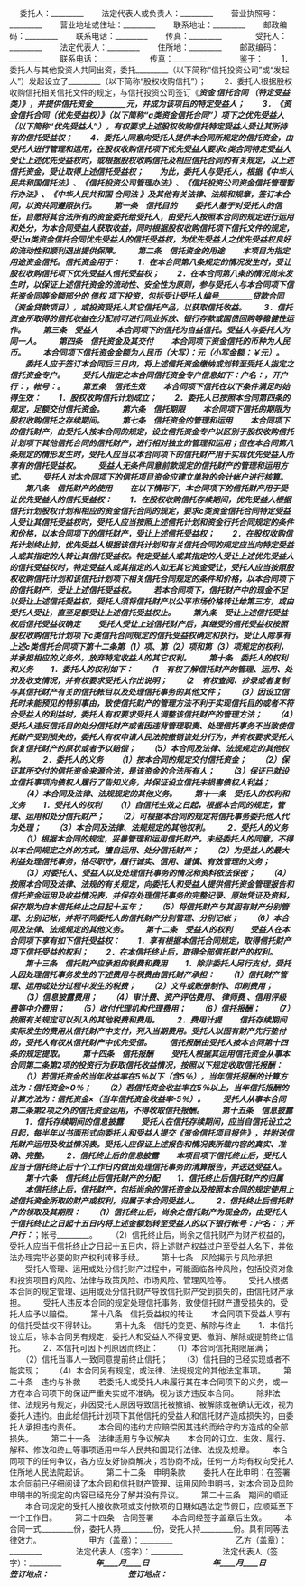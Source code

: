 
 


　  委托人：_________
　　法定代表人或负责人：_________
　　营业执照号：_________
　　营业地址或住址：_________
　　联系地址：_________
　　邮政编码：_________
　　联系电话：_________
　　传真：_________　　
　　受托人：_________
　　法定代表人：_________
　　住所地：_________
　　邮政编码：_________
　　联系电话：_________
　　传真：_________　　
　　鉴于：
　　1．委托人与其他投资人共同出资，委托_________（以下简称“信托投资公司”或“发起人”）发起设立了_________（以下简称“股权收购信托”）；
　　2．委托人根据股权收购信托相关信托文件的规定，与信托投资公司签订《_________资金
信托合同
（特定受益类）》，并提供信托资金_________元，并成为该项目的特定受益人；
　　3．《_________资金信托合同（优先受益权）》（以下简称“a类资金信托合同”）项下之优先受益人（以下简称“优先受益人”），有权要求上述股权收购信托特定受益人受让其所持有的信托受益权；
　　4．委托人同意向受托人提供本合同所规定的信托资金，由受托人进行管理和运用，在股权收购信托项下优先受益人要求c类合同特定受益人受让上述优先受益权时，或根据股权收购信托及相应信托合同的有关规定，以上述信托资金，受让取得上述信托受益权；　　为此，委托人与受托人，根据《中华人民共和国信托法》、《信托投资公司管理办法》、《信托投资公司资金信托管理暂行办法》、《中华人民共和国
合同法
》及其他有关法律、法规和规章，签订本合同，以资共同遵照执行。
　　第一条　信托目的
　　委托人基于对受托人的信任，自愿将其合法所有的资金委托给受托人，由受托人按照本合同的规定进行运用和处分，为本合同受益人获取收益，同时根据股权收购信托项下信托文件的规定，受让a类资金信托合同优先受益人的信托受益权，为优先受益人之优先受益权良好的流动性和顺利退出提供保障。
　　第二条　信托资金的用途
　　本项目为指定用途资金信托。信托资金用于：
　　1．在本合同第八条规定的情况发生时，受让股权收购信托项下优先受益人信托受益权；
　　2．在本合同第八条的情况尚未发生时，以保证上述信托资金的流动性、安全性为原则，参与受托人与本合同项下信托资金同等金额部分的
债权
项下投资，包括受让受托人编号_________贷款合同（_________资金贷款项目），或投资受托人其它信托产品，以获取信托收益。
　　3．信托资金所取得的信托收益在分配前可进行同业拆放、银行存款或国债回购等稳健性运作。
　　第三条　受益人
　　本合同项下的信托为自益信托。受益人与委托人为同一人。
　　第四条　信托资金及其交付
　　本合同项下资金信托的币种为人民币。
　　本合同项下信托资金金额为人民币（大写）：_________元（小写金额：￥_________元）。
　　委托人应于签订本合同后三日内，将上述信托资金缴纳或划转至受托人指定之信托资金专户。
　　受托人指定之本合同信托资金专户信息如下：户名：_________，开户行：_________，帐号：_________。
　　第五条　信托生效
　　本合同项下信托在以下条件满足时始得生效：
　　1．股权收购信托计划成立；
　　2．委托人已按照本合同第四条的规定，足额交付信托资金。
　　第六条　信托期限
　　本合同项下信托的期限为股权收购信托之存续期间。
　　第七条　信托资金的管理和运用
　　本合同项下的信托财产，由受托人按本合同的规定，设立信托资金专户以区别于股权收购信托计划项下其他信托合同的信托财产，进行相对独立的管理和运用；但在本合同第八条规定的情形发生时，受托人应当以本合同项下的信托财产用于实现优先受益人所享有的信托受益权。
　　受益人无条件同意前款规定的信托财产的管理和运用方式。
　　受托人对本合同项下的信托项目资金应建立单独的会计帐户进行核算。
　　第八条　信托财产的使用
　　在以下情形下，本合同项下的信托财产用于受让优先受益人的信托受益权：
　　1．在股权收购信托存续期间，优先受益人根据信托计划股权计划和相应的资金信托合同的规定，要求c类资金信托合同特定受益人受让其信托受益权时，受托人应当按照上述信托计划和资金行托合同规定的条件和价格，以本合同项下的信托财产，受让上述信托受益权；
　　2．在股权收购信托计划终止前，优先受益人根据该信托计划和有关信托合同的规定应当向特定受益人或其指定的人转让其信托受益权。特定受益人或其指定的人受让上述优先受益人的信托受益权时，特定受益人或其指定的人如无其它资金受让，受托人应当按照股权收购信托计划和该信托计划项下相关信托合同规定的条件和价格，以本合同项下的信托财产，受让上述信托受益权。
　　若本合同项下，信托财产中的现金不足以受让上述信托受益权，受托人须将信托财产以公平市场价格转让给第三方，或由受托人受让，直至足额受让上述信托受益权止。
　　第九条　受让上述信托受益权后信托受益权确定
　　受托人受让上述信托财产后，其继受的信托受益权按照股权收购信托计划项下c类信托合同规定的信托受益权确定和执行。受让人除享有上述c类信托合同项下第十二条第（1）项、第（2）项和第（3）项规定的权利，并承担相应的义务外，放弃特定收益人的其它权利。
　　第十条　委托人的权利和义务
　　1．委托人的权利如下：
　　（1　有权了解信托财产的管理、运用、处分及收支情况，并有权要求受托人作出说明；
　　（2　有权查阅、抄录或者复制与其信托财产有关的信托帐目以及处理信托事务的其他文件；
　　（3）因设立信托时未能预见的特别事由，致使信托财产的管理方法不利于实现信托目的或者不符合受益人的利益时，委托人有权要求受托人调整该信托财产的管理方法；
　　（4）受托人违反信托目的处分信托财产或者因违背管理职责、处理信托事务不当致使信托财产受到损失的，委托人有权申请人民法院撤销该处分行为，并有权要求受托人恢复信托财产的原状或者予以赔偿；
　　（5）本合同及法律、法规规定的其他权利。
　　2．委托人的义务
　　（1）按本合同的规定交付信托资金；
　　（2）保证其所交付的信托资金来源合法，是该资金的合法所有人；
　　（3）保证已就设立信托事项向债权人履行了告知义务，并保证设立信托未损害债权人利益；
　　（4）本合同及法律、法规规定的其他义务。
　　第十一条　受托人的权利和义务
　　1．受托人的权利
　　（1）自信托生效之日起，根据本合同的规定，管理、运用和处分信托财产；
　　（2）可根据本合同的规定将信托事务委托他人代为处理；
　　（3）本合同及法律、法规规定的其他权利。
　　2．受托人的义务
　　（1）根据本合同的规定，妥善管理和运用信托财产。未经委托人的同意，不得以本合同规定之外的方式，擅自运用、处分信托财产；
　　（2）为受益人的最大利益处理信托事务，恪尽职守，履行诚实、信用、谨慎、有效管理的义务；
　　（3）对委托人、受益人以及处理信托事务的情况和资料依法保密；
　　（4）按照本合同及法律、法规的有关规定，向委托人和受益人提供信托资金管理报告和信托资金运用及收益情况表，并保存处理信托事务的完整记录、原始凭证及资料，保存期为自本信托终止之日起十五年；
　　（5）将信托财产与其固有财产分别管理、分别记帐，并将不同委托人的信托财产分别管理、分别记帐；
　　（6）本合同及法律、法规规定的其他义务。
　　第十二条　受益人的权利
　　受益人在本合同项下享有如下信托受益权：
　　1．享有根据本信托合同规定，取得信托财产项下信托受益的权利；
　　2．在本信托终止后，取得全部信托财产的权利。
　　第十三条　信托财产应承担的税费和费用
　　1．除非委托人另行支付，受托人因处理信托事务发生的下述费用与税费由信托财产承担：
　　（1）信托财产管理、运用或处分过程中发生的税费；
　　（2）文件或账册制作、印刷费用；
　　（3）信息披露费用；
　　（4）审计费、资产评估费用、
律师费
、信用评级费等中介费用；
　　（5）收付代理机构代理费用；
　　（6）信托报酬；
　　（7）按照有关规定可以列入的其他税费和费用。
　　2．费用计提
　　信托存续期间实际发生的费用从信托财产中支付，列入当期费用。受托人以固有财产先行垫付的，受托人有权从信托财产中优先受偿。
　　信托报酬由受托人按本合同第十四条的规定提取。
　　第十四条　信托报酬
　　受托人根据其运用信托资金从事本合同第二条第2项的投资行为获取信托收益情况，按照以下规定收取信托报酬：
　　（1）若信托资金的当年收益率在5％以下（含5％），当年信托报酬的计算方法为：信托资金×0％；
　　（2）若信托资金收益率在5％以上，当年信托报酬的计算方法为：信托资金×（当年信托资金收益率-5％）。
　　受托人从事本合同第二条第2项之外的信托资金运用，不得收取信托报酬。
　　第十五条　信息披露
　　1．信托存续期间的信息披露
　　受托人在信托存续期间，应当自信托设立之日起，每半年以书面形式向委托人和受益人提交《资金信托项目报告》，并附送信托财产运用及收益情况表。受托人应保证上述报告和情况表所载内容的真实、准确、完整。
　　2．信托终止后的信息披露
　　本项目项下信托终止后，受托人应当于信托终止后十个工作日内做出处理信托事务的清算报告，并送达受益人。
　　第十六条　信托终止后信托财产的分配
　　1．信托终止后信托财产的归属
　　本信托终止后，信托财产，包括尚余的信托资金以及按照本合同的规定使用上述信托资金所取的财产或权利，归属于本合同受益人。
　　2．信托终止后信托财产的领取及其期限：
　　（1）信托终止后，尚余之信托财产为现金的，由受托人于信托终止之日起十五日内将上述金额划转至受益人的以下银行帐号：户名：_________；开户行：_________；帐号_________。
　　（2）信托终止后，尚余之信托财产为财产权益的，受托人应当于信托终止之日起十五日内，将上述财产权益过户至受益人名下，并依法办理完毕必要的财产权利转移手续。
　　第十七条　风险揭示与风险承担
　　受托人管理、运用或处分信托财产过程中，可能面临各种风险，包括投资对象和投资项目的风险、法律与政策风险、市场风险、管理风险等。
　　受托人根据本合同的规定管理、运用或处分信托财产导致信托财产受到损失的，由信托财产承担。
　　受托人违反本合同的规定处理信托事务，致使信托财产遭受损失的，受托人应予以赔偿。
　　第十八条　信托受益权的转让
　　本合同项下受益人享有的信托受益权不得转让。
　　第十九条　信托的变更、解除与终止
　　1．本信托设立后，除本合同另有规定，委托人和受益人不得变更、撤消、解除或提前终止信托。
　　2．本信托可因下列原因而终止：
　　（1）本合同信托期限届满；
　　（2）信托当事人一致同意提前终止信托；
　　（3）信托目的已经实现或者不能实现；
　　（4）本合同另有规定，或法律、法规规定的其他法定事项。
　　第二十条　违约与补救
　　若委托人或受托人未履行其在本合同项下的义务，或一方在本合同项下的保证严重失实或不准确，视为该方违反本合同。
　　除非法律、法规另有规定，非因受托人原因导致信托被撤销、被解除或被确认无效，视为委托人违约。由此给信托计划项下其他信托的受益人和信托财产造成损失的，由委托人承担违约责任。
　　本合同的违约方应赔偿因其违约而给守约方造成的全部损失。
　　第二十一条　法律适用与争议解决
　　本合同的订立、生效、履行、解释、修改和终止等事项适用中华人民共和国现行法律、法规及规章。
　　本合同项下的任何争议，各方应友好协商解决；若协商不成，任何一方均有权向受托人住所地人民法院起诉。
　　第二十二条　申明条款
　　委托人在此申明：在签署本合同前已仔细阅读了本合同和信托财产管理、运用风险申明书，对本合同及风险申明书的所规定的内容已经充分了解并没有异议。
　　第二十三条　期间的顺延
　　本合同规定的受托人接收款项或支付款项的日期如遇法定节假日，应顺延至下一个工作日。
　　第二十四条　合同签署
　　本合同经签字盖章后生效。
　　本合同一式_________份，委托人持_________份，受托人持_________份。具有同等法律效力。　
　　　
　　甲方（盖章）：_________　　　　　　　　乙方（盖章）：_________　　
　　法定代表人（签字）：_________　　　　　法定代表人（签字）：_________　　
　　_________年____月____日　　　　　　　　_________年____月____日　　
　　签订地点：_________　　　　　　　　　　签订地点：_________
 


 

 
 
 
 
 
  


  
 

  


  


  
 
 
 
 

